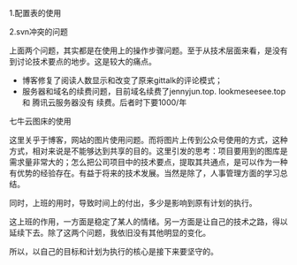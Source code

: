 1.配置表的使用

2.svn冲突的问题

上面两个问题，其实都是在使用上的操作步骤问题。至于从技术层面来看，是没有到讨论技术要点的地步。这是较大的痛点。

- 博客修复了阅读人数显示和改变了原来gittalk的评论模式；
- 服务器和域名的续费问题，目前域名续费了jennyjun.top.
  lookmeseesee.top 和 腾讯云服务器没有  续费。后者时下要1000/年

七牛云图床的使用

这里关乎于博客，网站的图片使用问题。而将图片上传到公众号使用的方式，这种方式，相对来说是不能够达到共享的目的。这里引发的思考：项目要用到的图库是需求量非常大的；怎么把公司项目中的技术要点，提取其共通点，是可以作为一种有优势的经验存在。有益于将来的技术发展。当然是除了，人事管理方面的学习总结。

同时，上班的用时，导致时间上的付出，多少是影响到原有计划的执行。

这上班的作用，一方面是稳定了某人的情绪。另一方面是让自己的技术之路，得以延续下去。除了这两个问题，我依旧没有其他明显的变化。

所以，以自己的目标和计划为执行的核心是接下来要坚守的。